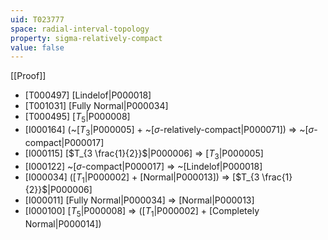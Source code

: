 ```yaml
---
uid: T023777
space: radial-interval-topology
property: sigma-relatively-compact
value: false
---
```

[[Proof]]

* [T000497] [Lindelof|P000018]
* [T001031] [Fully Normal|P000034]
* [T000495] [$T_5$|P000008]
* [I000164] (~[$T_3$|P000005] + ~[$\sigma$-relatively-compact|P000071]) => ~[$\sigma$-compact|P000017]
* [I000115] [$T_{3 \frac{1}{2}}$|P000006] => [$T_3$|P000005]
* [I000122] ~[$\sigma$-compact|P000017] => ~[Lindelof|P000018]
* [I000034] ([$T_1$|P000002] + [Normal|P000013]) => [$T_{3 \frac{1}{2}}$|P000006]
* [I000011] [Fully Normal|P000034] => [Normal|P000013]
* [I000100] [$T_5$|P000008] => ([$T_1$|P000002] + [Completely Normal|P000014])

